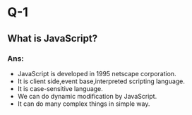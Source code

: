 # Q-1

## What is JavaScript?

### Ans:

- JavaScript is developed in 1995 netscape corporation.
- It is client side,event base,interpreted scripting language.
- It is case-sensitive language.
- We can do dynamic modification by JavaScript.
- It can do many complex things in simple way.
